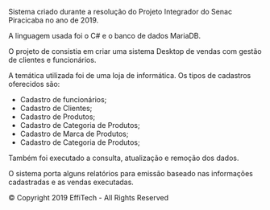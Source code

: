 Sistema criado durante a resolução do Projeto Integrador do Senac Piracicaba no ano de 2019. 

A linguagem usada foi o C# e o banco de dados MariaDB.

O projeto de consistia em criar uma sistema Desktop de vendas com gestão de clientes e funcionários. 

A temática utilizada foi de uma loja de informática. Os tipos de cadastros oferecidos são:

 - Cadastro de funcionários;
 - Cadastro de Clientes;
 - Cadastro de Produtos;
 - Cadastro de Categoria de Produtos;
 - Cadastro de Marca de Produtos;
 - Cadastro de Categoria de Produtos;
 
 Também foi executado a consulta, atualização e remoção dos dados.
 
 O sistema porta alguns relatórios para emissão baseado nas informações cadastradas e as vendas executadas.
 
 © Copyright 2019 EffiTech - All Rights Reserved 
